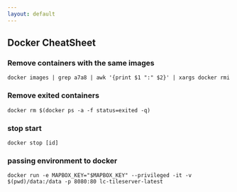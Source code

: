 ```yaml
---
layout: default
---
```

Docker CheatSheet
---
	
### Remove containers with the same images
	docker images | grep a7a8 | awk '{print $1 ":" $2}' | xargs docker rmi 

### Remove exited containers
	docker rm $(docker ps -a -f status=exited -q)

### stop start

	docker stop [id]
	
### passing environment to docker

	docker run -e MAPBOX_KEY="$MAPBOX_KEY" --privileged -it -v $(pwd)/data:/data -p 8080:80 lc-tileserver-latest	
